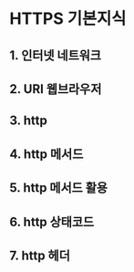 # HTTPS 기본지식

## 1. 인터넷 네트워크

## 2. URI 웹브라우저

## 3. http

## 4. http 메서드

## 5. http 메서드 활용

## 6. http 상태코드

## 7. http 헤더
